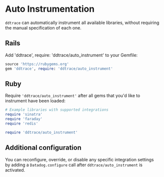 # Auto Instrumentation

`ddtrace` can automatically instrument all available libraries, without requiring the manual specification of each one.

## Rails

Add 'ddtrace', require: 'ddtrace/auto_instrument' to your Gemfile:

```ruby
source 'https://rubygems.org'
gem 'ddtrace', require: 'ddtrace/auto_instrument'
```

## Ruby

Require `'ddtrace/auto_instrument'` after all gems that you'd like to instrument have been loaded:

```ruby
# Example libraries with supported integrations
require 'sinatra'
require 'faraday'
require 'redis'

require 'ddtrace/auto_instrument'
```

## Additional configuration

You can reconfigure, override, or disable any specific integration settings by adding
a `Datadog.configure` call after `ddtrace/auto_instrument` is activated.
